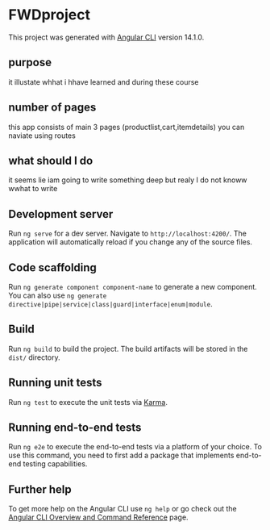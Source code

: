 # FWDproject

This project was generated with [Angular CLI](https://github.com/angular/angular-cli) version 14.1.0.
## purpose 
it illustate whhat i hhave learned and during these course 

## number of pages 
this app consists of main 3 pages (productlist,cart,itemdetails) you can naviate using routes 
## what should I do 
it seems lie iam going to write something deep but realy I do not knoww wwhat to write 
## Development server

Run `ng serve` for a dev server. Navigate to `http://localhost:4200/`. The application will automatically reload if you change any of the source files.

## Code scaffolding

Run `ng generate component component-name` to generate a new component. You can also use `ng generate directive|pipe|service|class|guard|interface|enum|module`.

## Build

Run `ng build` to build the project. The build artifacts will be stored in the `dist/` directory.

## Running unit tests

Run `ng test` to execute the unit tests via [Karma](https://karma-runner.github.io).

## Running end-to-end tests

Run `ng e2e` to execute the end-to-end tests via a platform of your choice. To use this command, you need to first add a package that implements end-to-end testing capabilities.

## Further help

To get more help on the Angular CLI use `ng help` or go check out the [Angular CLI Overview and Command Reference](https://angular.io/cli) page.
